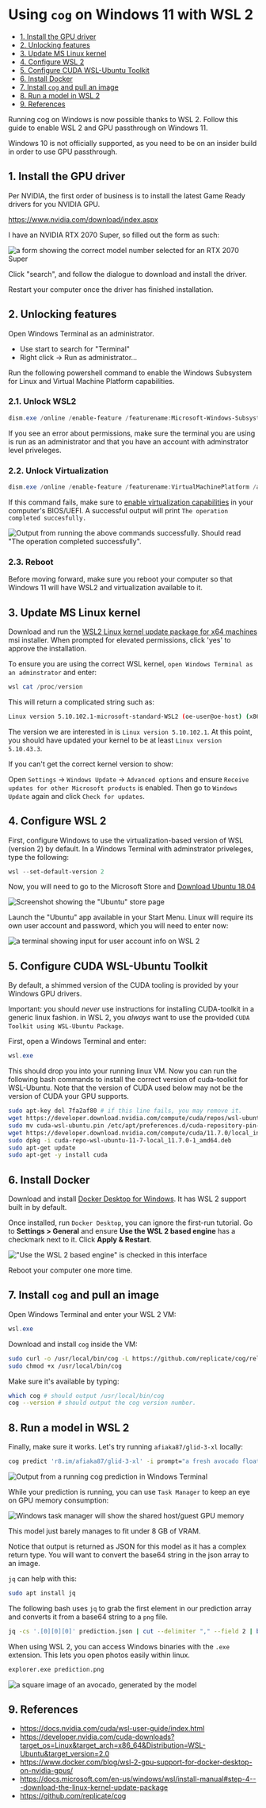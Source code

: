 # Using `cog` on Windows 11 with WSL 2

- [1. Install the GPU driver](#1-install-the-gpu-driver)
- [2. Unlocking features](#2-unlocking-features)
- [3. Update MS Linux kernel](#3-update-ms-linux-kernel)
- [4. Configure WSL 2](#4-configure-wsl-2)
- [5. Configure CUDA WSL-Ubuntu Toolkit](#5-configure-cuda-wsl-ubuntu-toolkit)
- [6. Install Docker](#6-install-docker)
- [7. Install `cog` and pull an image](#7-install-cog-and-pull-an-image)
- [8. Run a model in WSL 2](#8-run-a-model-in-wsl-2)
- [9. References](#9-references)

Running cog on Windows is now possible thanks to WSL 2. Follow this guide to enable WSL 2 and GPU passthrough on Windows 11. 

Windows 10 is not officially supported, as you need to be on an insider build in order to use GPU passthrough.

## 1. Install the GPU driver

Per NVIDIA, the first order of business is to install the latest Game Ready drivers for you NVIDIA GPU.

<https://www.nvidia.com/download/index.aspx>

I have an NVIDIA RTX 2070 Super, so filled out the form as such:

![a form showing the correct model number selected for an RTX 2070 Super](images/nvidia_driver_select.png)

Click "search", and follow the dialogue to download and install the driver.

Restart your computer once the driver has finished installation.

## 2. Unlocking features

Open Windows Terminal as an administrator.

- Use start to search for "Terminal"
- Right click -> Run as administrator...

Run the following powershell command to enable the Windows Subsystem for Linux and Virtual Machine Platform capabilities.

### 2.1. Unlock WSL2

```powershell
dism.exe /online /enable-feature /featurename:Microsoft-Windows-Subsystem-Linux /all /norestart
```

If you see an error about permissions, make sure the terminal you are using is run as an administrator and that you have an account with adminstrator level priveleges.

### 2.2. Unlock Virtualization

```powershell
dism.exe /online /enable-feature /featurename:VirtualMachinePlatform /all /norestart
```

If this command fails, make sure to [enable virtualization capabilities](https://docs.microsoft.com/en-us/windows/wsl/troubleshooting#error-0x80370102-the-virtual-machine-could-not-be-started-because-a-required-feature-is-not-installed) in your computer's BIOS/UEFI. A successful output will print `The operation completed succesfully.`

![Output from running the above commands successfully. Should read "The operation completed successfully".](images/enable_feature_success.png)

### 2.3. Reboot

Before moving forward, make sure you reboot your computer so that Windows 11 will have WSL2 and virtualization available to it.

## 3. Update MS Linux kernel

Download and run the [WSL2 Linux kernel update package for x64 machines](https://wslstorestorage.blob.core.windows.net/wslblob/wsl_update_x64.msi) msi installer. When prompted for elevated permissions, click 'yes' to approve the installation.

To ensure you are using the correct WSL kernel, `open Windows Terminal as an adminstrator` and enter:

```powershell
wsl cat /proc/version
```

This will return a complicated string such as:

```sh
Linux version 5.10.102.1-microsoft-standard-WSL2 (oe-user@oe-host) (x86_64-msft-linux-gcc (GCC) 9.3.0, GNU ld (GNU Binutils) 2.34.0.20200220) 
```

The version we are interested in is `Linux version 5.10.102.1`. At this point, you should have updated your kernel to be at least `Linux version 5.10.43.3`.

If you can't get the correct kernel version to show:

Open `Settings` -> `Windows Update` -> `Advanced options` and ensure `Receive updates for other Microsoft products` is enabled. Then go to  `Windows Update` again and click `Check for updates`.

## 4. Configure WSL 2

First, configure Windows to use the virtualization-based version of WSL (version 2) by default. In a Windows Terminal with adminstrator priveleges, type the following:

```powershell
wsl --set-default-version 2
```

Now, you will need to go to the Microsoft Store and [Download Ubuntu 18.04](https://www.microsoft.com/store/apps/9N9TNGVNDL3Q)

![Screenshot showing the "Ubuntu" store page](https://docs.microsoft.com/en-us/windows/wsl/media/ubuntustore.png)

Launch the "Ubuntu" app available in your Start Menu. Linux will require its own user account and password, which you will need to enter now:

![a terminal showing input for user account info on WSL 2](https://docs.microsoft.com/en-us/windows/wsl/media/ubuntuinstall.png)

## 5. Configure CUDA WSL-Ubuntu Toolkit

By default, a shimmed version of the CUDA tooling is provided by your Windows GPU drivers.

Important: you should _never_ use instructions for installing CUDA-toolkit in a generic linux fashion. in WSL 2, you _always_ want to use the provided `CUDA Toolkit using WSL-Ubuntu Package`.

First, open a Windows Terminal and enter:

```powershell
wsl.exe
```

This should drop you into your running linux VM. Now you can run the following bash commands to install the correct version of cuda-toolkit for WSL-Ubuntu. Note that the version of CUDA used below may not be the version of CUDA your GPU supports.

```sh
sudo apt-key del 7fa2af80 # if this line fails, you may remove it.
wget https://developer.download.nvidia.com/compute/cuda/repos/wsl-ubuntu/x86_64/cuda-wsl-ubuntu.pin
sudo mv cuda-wsl-ubuntu.pin /etc/apt/preferences.d/cuda-repository-pin-600
wget https://developer.download.nvidia.com/compute/cuda/11.7.0/local_installers/cuda-repo-wsl-ubuntu-11-7-local_11.7.0-1_amd64.deb
sudo dpkg -i cuda-repo-wsl-ubuntu-11-7-local_11.7.0-1_amd64.deb
sudo apt-get update
sudo apt-get -y install cuda
```

## 6. Install Docker

Download and install [Docker Desktop for Windows](https://desktop.docker.com/win/main/amd64/Docker%20Desktop%20Installer.exe). It has WSL 2 support built in by default.

Once installed, run `Docker Desktop`, you can ignore the first-run tutorial. Go to **Settings > General** and ensure **Use the WSL 2 based engine** has a checkmark next to it. Click **Apply & Restart**.

!["Use the WSL 2 based engine" is checked in this interface](images/wsl2-enable.png)

Reboot your computer one more time.

## 7. Install `cog` and pull an image

Open Windows Terminal and enter your WSL 2 VM:

```powershell
wsl.exe
```

Download and install `cog` inside the VM:

```bash
sudo curl -o /usr/local/bin/cog -L https://github.com/replicate/cog/releases/latest/download/cog_`uname -s`_`uname -m`
sudo chmod +x /usr/local/bin/cog
```

Make sure it's available by typing:

```bash
which cog # should output /usr/local/bin/cog
cog --version # should output the cog version number.
```

## 8. Run a model in WSL 2

Finally, make sure it works. Let's try running `afiaka87/glid-3-xl` locally:

```bash
cog predict 'r8.im/afiaka87/glid-3-xl' -i prompt="a fresh avocado floating in the water" -o prediction.json
```
![Output from a running cog prediction in Windows Terminal](images/cog_model_output.png)

While your prediction is running, you can use `Task Manager` to keep an eye on GPU memory consumption:

![Windows task manager will show the shared host/guest GPU memory](images/memory-usage.png)

This model just barely manages to fit under 8 GB of VRAM.

Notice that output is returned as JSON for this model as it has a complex return type. You will want to convert the base64 string in the json array to an image.

`jq` can help with this:

```sh
sudo apt install jq
```

The following bash uses `jq` to grab the first element in our prediction array and converts it from a base64 string to a `png` file.

```bash
jq -cs '.[0][0][0]' prediction.json | cut --delimiter "," --field 2 | base64 --ignore-garbage --decode > prediction.png
```

When using WSL 2, you can access Windows binaries with the `.exe` extension. This lets you open photos easily within linux.

```bash
explorer.exe prediction.png
```

![a square image of an avocado, generated by the model](images/glide_out.png)

## 9. References

- <https://docs.nvidia.com/cuda/wsl-user-guide/index.html>
- <https://developer.nvidia.com/cuda-downloads?target_os=Linux&target_arch=x86_64&Distribution=WSL-Ubuntu&target_version=2.0>
- <https://www.docker.com/blog/wsl-2-gpu-support-for-docker-desktop-on-nvidia-gpus/>
- <https://docs.microsoft.com/en-us/windows/wsl/install-manual#step-4---download-the-linux-kernel-update-package>
- <https://github.com/replicate/cog>
